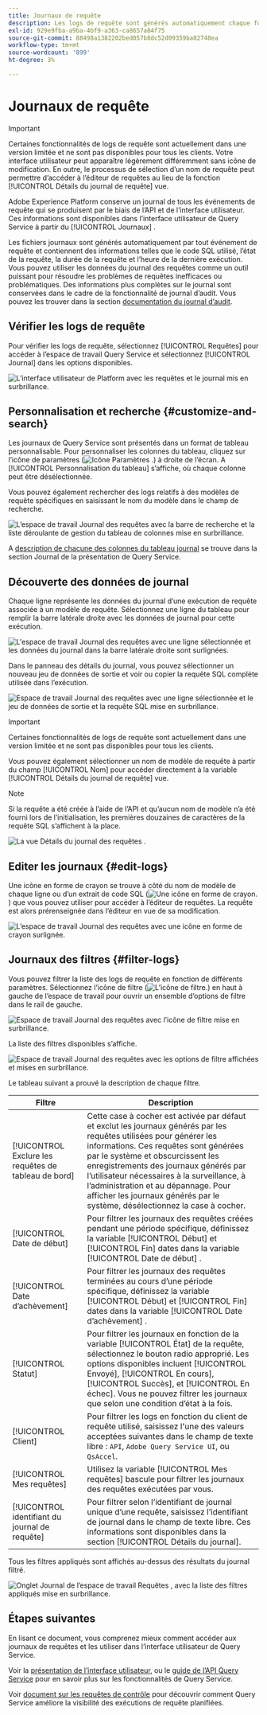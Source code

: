 ```yaml
---
title: Journaux de requête
description: Les logs de requête sont générés automatiquement chaque fois qu’une requête est exécutée et sont disponibles via l’interface utilisateur pour faciliter la résolution des problèmes. Ce document explique comment utiliser et parcourir la section Journaux de Query Service de l’interface utilisateur.
exl-id: 929e9fba-a9ba-4bf9-a363-ca8657a84f75
source-git-commit: 88498a1382202bed057b8dc52d09359ba02748ea
workflow-type: tm+mt
source-wordcount: '899'
ht-degree: 3%

---
```


# Journaux de requête

>[!IMPORTANT]
>
>Certaines fonctionnalités de logs de requête sont actuellement dans une version limitée et ne sont pas disponibles pour tous les clients. Votre interface utilisateur peut apparaître légèrement différemment sans icône de modification. En outre, le processus de sélection d’un nom de requête peut permettre d’accéder à l’éditeur de requêtes au lieu de la fonction [!UICONTROL Détails du journal de requête] vue.

Adobe Experience Platform conserve un journal de tous les événements de requête qui se produisent par le biais de l’API et de l’interface utilisateur. Ces informations sont disponibles dans l’interface utilisateur de Query Service à partir du [!UICONTROL Journaux] .

Les fichiers journaux sont générés automatiquement par tout événement de requête et contiennent des informations telles que le code SQL utilisé, l’état de la requête, la durée de la requête et l’heure de la dernière exécution. Vous pouvez utiliser les données du journal des requêtes comme un outil puissant pour résoudre les problèmes de requêtes inefficaces ou problématiques. Des informations plus complètes sur le journal sont conservées dans le cadre de la fonctionnalité de journal d’audit. Vous pouvez les trouver dans la section [documentation du journal d’audit](../../landing/governance-privacy-security/audit-logs/overview.md).

## Vérifier les logs de requête

Pour vérifier les logs de requête, sélectionnez [!UICONTROL Requêtes] pour accéder à l’espace de travail Query Service et sélectionnez [!UICONTROL Journal] dans les options disponibles.

![L’interface utilisateur de Platform avec les requêtes et le journal mis en surbrillance.](../images/ui/query-log/logs.png)

## Personnalisation et recherche {#customize-and-search}

Les journaux de Query Service sont présentés dans un format de tableau personnalisable. Pour personnaliser les colonnes du tableau, cliquez sur l’icône de paramètres (![Icône Paramètres .](../images/ui/query-log/settings-icon.png)) à droite de l’écran. A [!UICONTROL Personnalisation du tableau] s’affiche, où chaque colonne peut être désélectionnée.

Vous pouvez également rechercher des logs relatifs à des modèles de requête spécifiques en saisissant le nom du modèle dans le champ de recherche.

![L’espace de travail Journal des requêtes avec la barre de recherche et la liste déroulante de gestion du tableau de colonnes mise en surbrillance.](../images/ui/query-log/customize-logs.png)

A [description de chacune des colonnes du tableau journal](./overview.md#log) se trouve dans la section Journal de la présentation de Query Service.

## Découverte des données de journal

Chaque ligne représente les données du journal d’une exécution de requête associée à un modèle de requête. Sélectionnez une ligne du tableau pour remplir la barre latérale droite avec les données de journal pour cette exécution.

![L&#39;espace de travail Journal des requêtes avec une ligne sélectionnée et les données du journal dans la barre latérale droite sont surlignées.](../images/ui/query-log/log-details.png)

Dans le panneau des détails du journal, vous pouvez sélectionner un nouveau jeu de données de sortie et voir ou copier la requête SQL complète utilisée dans l’exécution.

![Espace de travail Journal des requêtes avec une ligne sélectionnée et le jeu de données de sortie et la requête SQL mise en surbrillance.](../images/ui/query-log/edit-output-dataset.png)

>[!IMPORTANT]
>
>Certaines fonctionnalités de logs de requête sont actuellement dans une version limitée et ne sont pas disponibles pour tous les clients.

Vous pouvez également sélectionner un nom de modèle de requête à partir du champ [!UICONTROL Nom] pour accéder directement à la variable [!UICONTROL Détails du journal de requête] vue.

>[!NOTE]
>
>Si la requête a été créée à l’aide de l’API et qu’aucun nom de modèle n’a été fourni lors de l’initialisation, les premières douzaines de caractères de la requête SQL s’affichent à la place.

![La vue Détails du journal des requêtes .](../images/ui/query-log/query-log-details.png)

## Editer les journaux {#edit-logs}

Une icône en forme de crayon se trouve à côté du nom de modèle de chaque ligne ou d’un extrait de code SQL (![Une icône en forme de crayon.](../images/ui/query-log/edit-icon.png)) que vous pouvez utiliser pour accéder à l’éditeur de requêtes. La requête est alors prérenseignée dans l’éditeur en vue de sa modification.

![L’espace de travail Journal des requêtes avec une icône en forme de crayon surlignée.](../images/ui/query-log/edit-query.png)

## Journaux des filtres {#filter-logs}

Vous pouvez filtrer la liste des logs de requête en fonction de différents paramètres. Sélectionnez l’icône de filtre (![L’icône de filtre.](../images/ui/query-log/filter-icon.png)) en haut à gauche de l’espace de travail pour ouvrir un ensemble d’options de filtre dans le rail de gauche.

![Espace de travail Journal des requêtes avec l’icône de filtre mise en surbrillance.](../images/ui/query-log/log-filter.png)

La liste des filtres disponibles s’affiche.

![Espace de travail Journal des requêtes avec les options de filtre affichées et mises en surbrillance.](../images/ui/query-log/log-filter-settings.png)

Le tableau suivant a prouvé la description de chaque filtre.

| Filtre | Description |
| ------ | ----------- |
| [!UICONTROL Exclure les requêtes de tableau de bord] | Cette case à cocher est activée par défaut et exclut les journaux générés par les requêtes utilisées pour générer les informations. Ces requêtes sont générées par le système et obscurcissent les enregistrements des journaux générés par l’utilisateur nécessaires à la surveillance, à l’administration et au dépannage. Pour afficher les journaux générés par le système, désélectionnez la case à cocher. |
| [!UICONTROL Date de début] | Pour filtrer les journaux des requêtes créées pendant une période spécifique, définissez la variable [!UICONTROL Début] et [!UICONTROL Fin] dates dans la variable [!UICONTROL Date de début] . |
| [!UICONTROL Date d’achèvement] | Pour filtrer les journaux des requêtes terminées au cours d’une période spécifique, définissez la variable [!UICONTROL Début] et [!UICONTROL Fin] dates dans la variable [!UICONTROL Date d’achèvement] . |
| [!UICONTROL Statut] | Pour filtrer les journaux en fonction de la variable [!UICONTROL État] de la requête, sélectionnez le bouton radio approprié. Les options disponibles incluent [!UICONTROL Envoyé], [!UICONTROL En cours], [!UICONTROL Succès], et [!UICONTROL En échec]. Vous ne pouvez filtrer les journaux que selon une condition d’état à la fois. |
| [!UICONTROL Client] | Pour filtrer les logs en fonction du client de requête utilisé, saisissez l&#39;une des valeurs acceptées suivantes dans le champ de texte libre : `API`, `Adobe Query Service UI`, ou `QsAccel`. |
| [!UICONTROL Mes requêtes] | Utilisez la variable [!UICONTROL Mes requêtes] bascule pour filtrer les journaux des requêtes exécutées par vous. |
| [!UICONTROL identifiant du journal de requête] | Pour filtrer selon l’identifiant de journal unique d’une requête, saisissez l’identifiant de journal dans le champ de texte libre. Ces informations sont disponibles dans la section [!UICONTROL Détails du journal]. |

Tous les filtres appliqués sont affichés au-dessus des résultats du journal filtré.

![Onglet Journal de l’espace de travail Requêtes , avec la liste des filtres appliqués mise en surbrillance.](../images/ui/query-log/applied-log-filters.png)

## Étapes suivantes

En lisant ce document, vous comprenez mieux comment accéder aux journaux de requêtes et les utiliser dans l’interface utilisateur de Query Service.

Voir la [présentation de l’interface utilisateur](./overview.md), ou le [guide de l’API Query Service](../api/getting-started.md) pour en savoir plus sur les fonctionnalités de Query Service.

Voir [document sur les requêtes de contrôle](./monitor-queries.md) pour découvrir comment Query Service améliore la visibilité des exécutions de requête planifiées.
